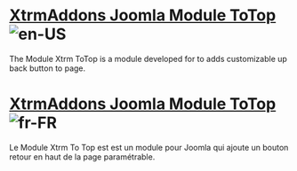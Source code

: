 # [XtrmAddons Joomla Module ToTop ](https://www.xtrmaddons.com/en/en-joomla/modules/mod-xtrmtotop/)![en-US](https://github.assets.xtrmaddons.com/assets/images/en.gif)

The Module Xtrm ToTop is a module developed for to adds customizable up back button to page.

# [XtrmAddons Joomla Module ToTop ](https://www.xtrmaddons.com/fr/fr-joomla/modules/mod-xtrmtotop/)![fr-FR](https://github.assets.xtrmaddons.com/assets/images/fr.gif)

Le Module Xtrm To Top est est un module pour Joomla qui ajoute un bouton retour en haut de la page paramétrable.